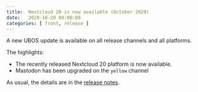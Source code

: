 ```yaml
---
title:  Nextcloud 20 is now available (October 2020)
date:   2020-10-20 00:00:00
categories: [ front, release ]
---
```


A new UBOS update is available on all release channels and all platforms.

The highlights:

* The recently released Nextcloud 20 platform is now available.
* Mastodon has been upgraded on the `yellow` channel

As usual, the details are in the
[release notes](/docs/releases/2020-10-20/release-notes/).
